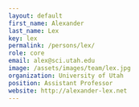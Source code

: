 ```yaml
---
layout: default
first_name: Alexander
last_name: Lex
key: lex
permalink: /persons/lex/
role: core
email: alex@sci.utah.edu
image: /assets/images/team/lex.jpg
organization: University of Utah
position: Assistant Professor
website: http://alexander-lex.net
---
```

